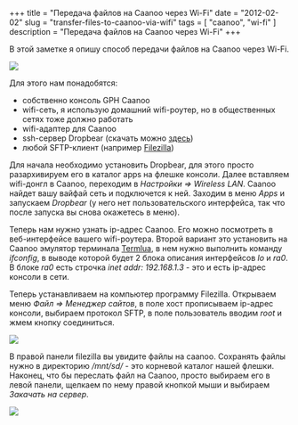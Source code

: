 +++
title = "Передача файлов на Caanoo через Wi-Fi"
date = "2012-02-02"
slug = "transfer-files-to-caanoo-via-wifi"
tags = [ "caanoo", "wi-fi" ]
description = "Передача файлов на Caanoo через Wi-Fi"
+++

В этой заметке я опишу способ передачи файлов на Caanoo через Wi-Fi.

![](http://savepic.su/2572299.jpg)

Для этого нам понадобятся:

 * собственно консоль GPH Caanoo
 * wifi-сеть, я использую домашний wifi-роутер, но в общественных сетях тоже должно работать
 * wifi-адаптер для Caanoo
 * ssh-сервер Dropbear (скачать можно [здесь](http://zx81.zx81.free.fr/serendipity/index.php?/categories/187-DropBear))
 * любой SFTP-клиент (например [Filezilla](http://filezilla-project.org/))

<!--more-->
Для начала необходимо установить Dropbear, для этого просто разархивируем его в каталог apps на флешке консоли.
Далее вставляем wifi-донгл в Caanoo, переходим в *Настройки => Wireless LAN*. Caanoo найдет вашу вайфай сеть и подключется к ней. Заходим в меню *Apps* и запускаем *Dropbear* (у него нет пользовательского интерфейса, так что после запуска  вы снова окажетесь в меню).

Теперь нам нужно узнать ip-адрес Caanoo. Его можно посмотреть в веб-интерфейсе вашего wifi-роутера. Второй вариант это установить на Caanoo эмулятор терминала [Termlua](http://zx81.zx81.free.fr/serendipity/index.php?/categories/189-Termlua), в нем нужно выполнить команду *ifconfig*, в выводе которой будет 2 блока описания интерфейсов *lo* и *ra0*. В блоке *ra0* есть строчка *inet addr: 192.168.1.3* - это и есть ip-адрес консоли в сети.

Теперь устанавливаем на компьютер программу Filezilla. Открываем меню *Файл => Менеджер сайтов*, в поле хост прописываем ip-адрес консоли, выбираем протокол SFTP, в поле пользователь вводим *root* и жмем кнопку соединиться.

![](http://savepic.su/2592778.png)

В правой панели filezilla вы увидите файлы на caanoo. Сохранять файлы нужно в директорию */mnt/sd/* - это корневой каталог нашей флешки. 
Наконец, что бы переслать файл на Caanoo, просто выбираем его в левой панели, щелкаем по нему правой кнопкой мыши и выбираем *Закачать на сервер*.

![](http://savepic.su/2577418.png)

